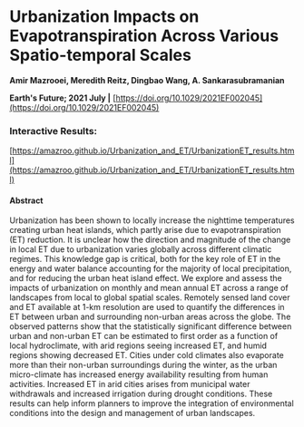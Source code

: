 # Urbanization Impacts on Evapotranspiration Across Various Spatio-temporal Scales 
**Amir Mazrooei, Meredith Reitz, Dingbao Wang, A. Sankarasubramanian**

**Earth's Future; 2021 July |** [https://doi.org/10.1029/2021EF002045](https://doi.org/10.1029/2021EF002045)

### Interactive Results:
[https://amazroo.github.io/Urbanization_and_ET/UrbanizationET_results.html](https://amazroo.github.io/Urbanization_and_ET/UrbanizationET_results.html)


#### Abstract
Urbanization has been shown to locally increase the nighttime temperatures creating urban heat islands, which partly arise due to evapotranspiration (ET) reduction. It is unclear how the direction and magnitude of the change in local ET due to urbanization varies globally across different climatic regimes. This knowledge gap is critical, both for the key role of ET in the energy and water balance accounting for the majority of local precipitation, and for reducing the urban heat island effect. We explore and assess the impacts of urbanization on monthly and mean annual ET across a range of landscapes from local to global spatial scales. Remotely sensed land cover and ET available at 1-km resolution are used to quantify the differences in ET between urban and surrounding non-urban areas across the globe. The observed patterns show that the statistically significant difference between urban and non-urban ET can be estimated to first order as a function of local hydroclimate, with arid regions seeing increased ET, and humid regions showing decreased ET. Cities under cold climates also evaporate more than their non-urban surroundings during the winter, as the urban micro-climate has increased energy availability resulting from human activities. Increased ET in arid cities arises from municipal water withdrawals and increased irrigation during drought conditions. These results can help inform planners to improve the integration of environmental conditions into the design and management of urban landscapes.

